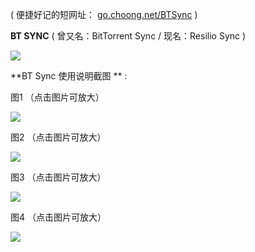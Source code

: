 ( 便捷好记的短网址： [go.choong.net/BTSync](http://go.choong.net/BTSync) )

**BT SYNC** ( 曾又名：BitTorrent Sync  / 现名：Resilio Sync ) 

<img src="https://img.iplaysoft.com/wp-content/uploads/2013/btsync/btsync.png?raw=true"/>

**BT Sync 使用说明截图 ** :

图1 （点击图片可放大）

<img src="https://taoste.github.io/Hello-World/Technical%20File(PDF)/ProgramThink/BTSync/1.4.111/BT%20sync%20使用说明截图/1.jpg?raw=true"/>

图2 （点击图片可放大）

<img src="https://taoste.github.io/Hello-World/Technical%20File(PDF)/ProgramThink/BTSync/1.4.111/BT%20sync%20使用说明截图/2.jpg?raw=true"/>

图3 （点击图片可放大）

<img src="https://taoste.github.io/Hello-World/Technical%20File(PDF)/ProgramThink/BTSync/1.4.111/BT%20sync%20使用说明截图/3.png?raw=true"/>

图4 （点击图片可放大）

<img src="https://taoste.github.io/Hello-World/Technical%20File(PDF)/ProgramThink/BTSync/1.4.111/BT%20sync%20使用说明截图/4.jpg?raw=true"/>
